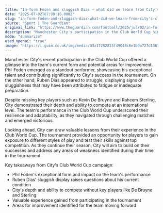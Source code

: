 ```yaml
---
title: "In-form Foden and sluggish Dias – what did we learn from City’s Club World Cup? | Jamie Jackson"
date: "2025-07-02T07:00:10.000Z"
slug: "in-form-foden-and-sluggish-dias-what-did-we-learn-from-city's-club-world-cup-or-jamie-jackson"
source: "Sport | The Guardian"
original_link: "https://www.theguardian.com/football/2025/jul/02/in-form-foden-and-sluggish-dias-what-did-we-learn-from-citys-club-world-cup"
description: "Manchester City's participation in the Club World Cup highlighted Phil Foden's standout performance and Ruben Dias' struggles. Despite missing key players, City showed resilience and adaptability in navigating through challenging matches. The tournament provided valuable experience for the team to learn from and improve upon as they continue their season. Key takeaways include Foden's impact, Dias' sluggish display, City's depth, and the lessons learned for future improvement."
mode: "summarize"
used_openai: "true"
image: "https://i.guim.co.uk/img/media/33a17282823f49048c6e1b9a727d1361943baff5/362_0_2405_1924/master/2405.jpg?width=1200&height=630&quality=85&auto=format&fit=crop&overlay-align=bottom%2Cleft&overlay-width=100p&overlay-base64=L2ltZy9zdGF0aWMvb3ZlcmxheXMvdGctZGVmYXVsdC5wbmc&enable=upscale&s=a20bebca9fbf5f65023d77c70757abf7"
---
```


Manchester City's recent participation in the Club World Cup offered a glimpse into the team's current form and potential areas for improvement. Phil Foden emerged as a standout performer, showcasing his exceptional talent and contributing significantly to City's success in the tournament. On the other hand, Ruben Dias appeared to struggle, displaying signs of sluggishness that may have been attributed to fatigue or inadequate preparation.

Despite missing key players such as Kevin De Bruyne and Raheem Sterling, City demonstrated their depth and ability to compete at an international level. The team's performance in the Club World Cup underscored their resilience and adaptability, as they navigated through challenging matches and emerged victorious.

Looking ahead, City can draw valuable lessons from their experience in the Club World Cup. The tournament provided an opportunity for players to gain exposure to different styles of play and test their skills against top competition. As they continue their season, City will aim to build on their successes and address any areas of weakness identified during their time in the tournament.

Key takeaways from City's Club World Cup campaign:
- Phil Foden's exceptional form and impact on the team's performance
- Ruben Dias' sluggish display raises questions about his current condition
- City's depth and ability to compete without key players like De Bruyne and Sterling
- Valuable experience gained from participating in the tournament
- Areas for improvement identified for the team moving forward